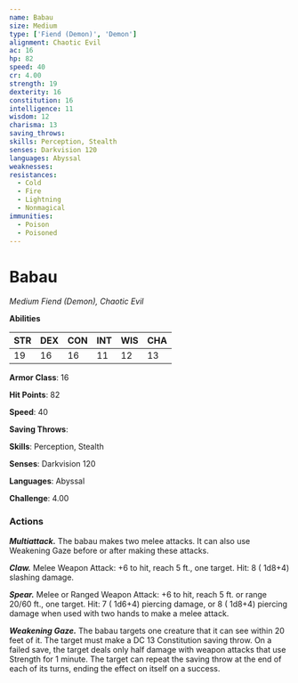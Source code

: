 ```yaml
---
name: Babau
size: Medium
type: ['Fiend (Demon)', 'Demon']
alignment: Chaotic Evil
ac: 16
hp: 82
speed: 40
cr: 4.00
strength: 19
dexterity: 16
constitution: 16
intelligence: 11
wisdom: 12
charisma: 13
saving_throws: 
skills: Perception, Stealth
senses: Darkvision 120
languages: Abyssal
weaknesses:
resistances:
  - Cold
  - Fire
  - Lightning
  - Nonmagical
immunities:
  - Poison
  - Poisoned
---
```


# Babau

*Medium Fiend (Demon), Chaotic Evil*

**Abilities**

| STR | DEX | CON | INT | WIS | CHA |
| --- | --- | --- | --- | --- | --- |
| 19 | 16 | 16 | 11 | 12 | 13 |

**Armor Class**: 16

**Hit Points**: 82

**Speed**: 40

**Saving Throws**: 

**Skills**: Perception, Stealth

**Senses**: Darkvision 120

**Languages**: Abyssal

**Challenge**: 4.00


### Actions
***Multiattack.*** The babau makes two melee attacks. It can also use Weakening Gaze before or after making these attacks.

***Claw.*** Melee Weapon Attack:  +6 to hit, reach 5 ft., one target. Hit: 8 ( 1d8+4) slashing damage.

***Spear.*** Melee or Ranged Weapon Attack:  +6 to hit, reach 5 ft. or range 20/60 ft., one target. Hit: 7 ( 1d6+4) piercing damage, or 8 ( 1d8+4) piercing damage when used with two hands to make a melee attack.

***Weakening Gaze.*** The babau targets one creature that it can see within 20 feet of it. The target must make a DC 13 Constitution saving throw. On a failed save, the target deals only half damage with weapon attacks that use Strength for 1 minute. The target can repeat the saving throw at the end of each of its turns, ending the effect on itself on a success.

